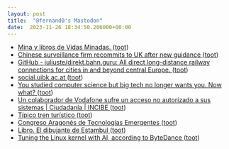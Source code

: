 ```yaml
---
layout: post
title:  "@fernand0's Mastodon"
date:  2023-11-26 18:34:50.206000+00:00
---
```

*  [Mina y libros de Vidas Minadas. ](https://avecesunafoto.wordpress.com/2023/11/26/mina-y-libros-de-vidas-minadas) ([toot](https://mastodon.social/@fernand0/111478288561387756))
*  [Chinese surveillance firm recommits to UK after new guidance ](https://www.theguardian.com/uk-news/2023/oct/23/chinese-surveillance-firm-hikvision-recommits-to-uk-after-new-guidanc) ([toot](https://mastodon.social/@fernand0/111478229777224125))
*  [GitHub - juliuste/direkt.bahn.guru: All direct long-distance railway connections for cities in and beyond central Europe. ](https://github.com/juliuste/direkt.bahn.gur) ([toot](https://mastodon.social/@fernand0/111478037141132653))
*  [social.uibk.ac.at ](https://social.uibk.ac.at/abou) ([toot](https://mastodon.social/@fernand0/111477805962588528))
*  [You studied computer science but big tech no longer wants you. Now what? ](https://www.economist.com/1843/2023/05/15/you-studied-computer-science-but-big-tech-no-longer-wants-you-now-wha) ([toot](https://mastodon.social/@fernand0/111477485409582294))
*  [Un colaborador de Vodafone sufre un acceso no autorizado a sus sistemas \| Ciudadanía \| INCIBE ](https://www.incibe.es/ciudadania/avisos/un-colaborador-de-vodafone-sufre-un-acceso-no-autorizado-sus-sistema) ([toot](https://mastodon.social/@fernand0/111476805822587430))
*  [Típico tren turístico ](https://www.flickr.com/photos/fernand0/53339575973) ([toot](https://mastodon.social/@fernand0/111476574128874731))
*  [Congreso Aragonés de Tecnologías Emergentes ](https://ctea.es) ([toot](https://mastodon.social/@fernand0/111476517795136973))
*  [Libro. El dibujante de Estambul  ](https://fotografiasenmovimiento.wordpress.com/2023/11/26/libro-el-dibujante-de-estambul/) ([toot](https://mastodon.social/@fernand0/111476456523802175))
*  [Tuning the Linux kernel with AI, according to ByteDance ](https://www.zdnet.com/article/tuning-the-linux-kernel-with-ai-according-to-bytedance) ([toot](https://mastodon.social/@fernand0/111476282149033861))
